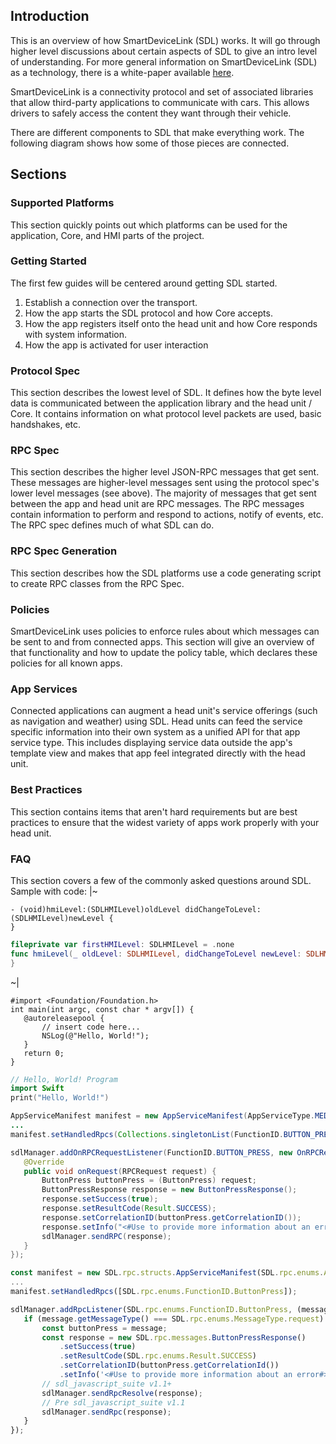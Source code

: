 ## Introduction

This is an overview of how SmartDeviceLink (SDL) works. It will go through higher level discussions about certain aspects of SDL to give an intro level of understanding. For more general information on SmartDeviceLink (SDL) as a technology, there is a white-paper available [here](https://smartdevicelink.com/resources/).

SmartDeviceLink is a connectivity protocol and set of associated libraries that allow third-party applications to communicate with cars. This allows drivers to safely access the content they want through their vehicle. 

There are different components to SDL that make everything work. The following diagram shows how some of those pieces are connected. 

## Sections

### Supported Platforms

This section quickly points out which platforms can be used for the application, Core, and HMI parts of the project.

### Getting Started

The first few guides will be centered around getting SDL started. 

1. Establish a connection over the transport.
2. How the app starts the SDL protocol and how Core accepts.
3. How the app registers itself onto the head unit and how Core responds with system information.
4. How the app is activated for user interaction

### Protocol Spec

This section describes the lowest level of SDL. It defines how the byte level data is communicated between the application library and the head unit / Core. It contains information on what protocol level packets are used, basic handshakes, etc.

### RPC Spec

This section describes the higher level JSON-RPC messages that get sent. These messages are higher-level messages sent using the protocol spec's lower level messages (see above). The majority of messages that get sent between the app and head unit are RPC messages. The RPC messages contain information to perform and respond to actions, notify of events, etc. The RPC spec defines much of what SDL can do.

### RPC Spec Generation

This section describes how the SDL platforms use a code generating script to create RPC classes from the RPC Spec.

### Policies

SmartDeviceLink uses policies to enforce rules about which messages can be sent to and from connected apps. This section will give an overview of that functionality and how to update the policy table, which declares these policies for all known apps.

### App Services

Connected applications can augment a head unit's service offerings (such as navigation and weather) using SDL. Head units can feed the service specific information into their own system as a unified API for that app service type. This includes displaying service data outside the app's template view and makes that app feel integrated directly with the head unit.

### Best Practices

This section contains items that aren't hard requirements but are best practices to ensure that the widest variety of apps work properly with your head unit.

### FAQ

This section covers a few of the commonly asked questions around SDL.
Sample with code:
|~
```objc
- (void)hmiLevel:(SDLHMILevel)oldLevel didChangeToLevel:(SDLHMILevel)newLevel {
}
```
```swift
fileprivate var firstHMILevel: SDLHMILevel = .none
func hmiLevel(_ oldLevel: SDLHMILevel, didChangeToLevel newLevel: SDLHMILevel) {
}
```
~|
```objc
#import <Foundation/Foundation.h>
int main(int argc, const char * argv[]) {
   @autoreleasepool {
       // insert code here...
       NSLog(@"Hello, World!");
   }
   return 0;
}
```
```swift
// Hello, World! Program
import Swift
print("Hello, World!")
```
```java
AppServiceManifest manifest = new AppServiceManifest(AppServiceType.MEDIA.toString());
...
manifest.setHandledRpcs(Collections.singletonList(FunctionID.BUTTON_PRESS.getId()));
```
```java
sdlManager.addOnRPCRequestListener(FunctionID.BUTTON_PRESS, new OnRPCRequestListener() {
   @Override
   public void onRequest(RPCRequest request) {
       ButtonPress buttonPress = (ButtonPress) request;
       ButtonPressResponse response = new ButtonPressResponse();
       response.setSuccess(true);
       response.setResultCode(Result.SUCCESS);
       response.setCorrelationID(buttonPress.getCorrelationID());
       response.setInfo("<#Use to provide more information about an error#>");
       sdlManager.sendRPC(response);
   }
});
```
```js
const manifest = new SDL.rpc.structs.AppServiceManifest(SDL.rpc.enums.AppServiceType.MEDIA);
...
manifest.setHandledRpcs([SDL.rpc.enums.FunctionID.ButtonPress]);
```
```js
sdlManager.addRpcListener(SDL.rpc.enums.FunctionID.ButtonPress, (message) => {
   if (message.getMessageType() === SDL.rpc.enums.MessageType.request) {
       const buttonPress = message;
       const response = new SDL.rpc.messages.ButtonPressResponse()
           .setSuccess(true)
           .setResultCode(SDL.rpc.enums.Result.SUCCESS)
           .setCorrelationID(buttonPress.getCorrelationId())
           .setInfo('<#Use to provide more information about an error#>');
       // sdl_javascript_suite v1.1+
       sdlManager.sendRpcResolve(response);
       // Pre sdl_javascript_suite v1.1
       sdlManager.sendRpc(response);
   }
});
```

